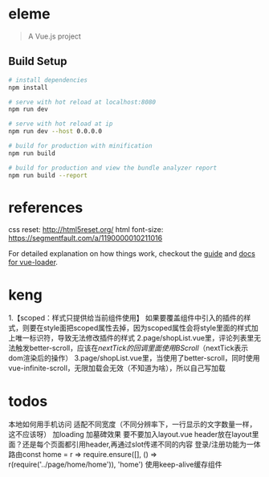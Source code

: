 # eleme

> A Vue.js project

## Build Setup

``` bash
# install dependencies
npm install

# serve with hot reload at localhost:8080
npm run dev

# serve with hot reload at ip
npm run dev --host 0.0.0.0

# build for production with minification
npm run build

# build for production and view the bundle analyzer report
npm run build --report
```

# references
css reset: http://html5reset.org/
html font-size: https://segmentfault.com/a/1190000010211016

For detailed explanation on how things work, checkout the [guide](http://vuejs-templates.github.io/webpack/) and [docs for vue-loader](http://vuejs.github.io/vue-loader).

# keng
1.【scoped：样式只提供给当前组件使用】
如果要覆盖组件中引入的插件的样式，则要在style面把scoped属性去掉，因为scoped属性会将style里面的样式加上唯一标识符，导致无法修改插件的样式
2.page/shopList.vue里，评论列表里无法触发better-scroll，应该在$nextTick的回调里面使用BScroll（$nextTick表示dom渲染后的操作）
3.page/shopList.vue里，当使用了better-scroll，同时使用vue-infinite-scroll，无限加载会无效（不知道为啥），所以自己写加载

# todos
本地如何用手机访问
适配不同宽度（不同分辨率下，一行显示的文字数量一样，这不应该呀）
加loading
加墓碑效果
要不要加入layout.vue
header放在layout里面？还是每个页面都引用header,再通过slot传递不同的内容
登录/注册功能为一体
路由const home = r => require.ensure([], () => r(require('../page/home/home')), 'home')
使用keep-alive缓存组件

